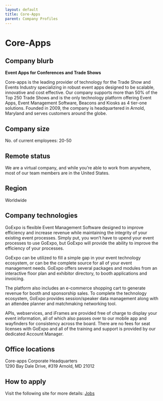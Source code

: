 ```yaml
---
layout: default
title: Core-Apps
parent: Company Profiles
---
```


# Core-Apps

## Company blurb

**Event Apps for Conferences and Trade Shows**

Core-apps is the leading provider of technology for the Trade Show and Events Industry specializing in robust event apps designed to be scalable, innovative and cost effective. Our company supports more than 50% of the Top 250 Trade Shows and is the only technology platform offering Event Apps, Event Management Software, Beacons and Kiosks as 4 tier-one solutions. Founded in 2009, the company is headquartered in Arnold, Maryland and serves customers around the globe.

## Company size

No. of current employees: 20-50

## Remote status

We are a virtual company, and while you’re able to work from anywhere, most of our team members are in the United States.

## Region

Worldwide

## Company technologies

GoExpo is flexible Event Management Software designed to improve efficiency and increase revenue while maintaining the integrity of your existing event processes. Simply put, you won’t have to upend your event processes to use GoExpo, but GoExpo will provide the ability to improve the efficiency of your processes.

GoExpo can be utilized to fill a simple gap in your event technology ecosystem, or can be the complete source for all of your event management needs. GoExpo offers several packages and modules from an interactive floor plan and exhibitor directory, to booth applications and invoicing.

The platform also includes an e-commerce shopping cart to generate revenue for booth and sponsorship sales. To complete the technology ecosystem, GoExpo provides session/speaker data management along with an attendee planner and matchmaking networking tool.

APIs, webservices, and iFrames are provided free of charge to display your event information, all of which also passes over to our mobile app and wayfinders for consistency across the board. There are no fees for seat licenses with GoExpo and all of the training and support is provided by our dedicated Account Manager.

## Office locations

Core-apps Corporate Headquarters  
  1290 Bay Dale Drive, #319
  Arnold, MD 21012

## How to apply

Visit the following site for more details: [Jobs](https://www.core-apps.com/event-technology-company/jobs/)
